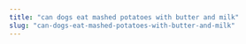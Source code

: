```yaml
---
title: "can dogs eat mashed potatoes with butter and milk"
slug: "can-dogs-eat-mashed-potatoes-with-butter-and-milk"
---
```


